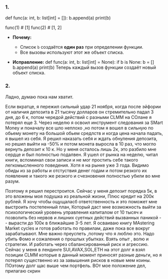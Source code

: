 ### 1. 
def func(a: int, b: list[int] = []):
    b.append(a)
    print(b)

func(1)  # [1]
func(2)  # [1, 2]

- **Почему:**
    
    - Список `b` создаётся **один раз** при определении функции.
    - Все вызовы используют этот же объект списка.
- **Исправление:**
def func(a: int, b: list[int] = None):
    if b is None:
        b = []
    b.append(a)
    print(b)
Теперь каждый вызов функции создаёт новый объект списка.
### 2. 


Ладно, думаю пока нам хватит.

Если вкратце, я пережил сильный удар 21 ноября, когда после эйфории от наличия депозита в 21 тысячу долларов он стремительно падал 3 дня, до 6 к, потом чередой действий с разными CLMM на СОлане я потерял еще 3. Через неделю я освоил инструмент следования за SMart Money и поначалу все шло неплохо ,но потом я вошел в сильную по обьему монету на большой обьем средлств и когда цена начала падать, я вышел из себя. Я решил наказать себя и ждать обнуления депозита, но решил выйти на -50% и потом монета выросла в 10 раз, что могло вернуть депозит к 10 к. Но у меня осталось лишь 2к, это разбило мне сердце и был полностью подалвен. Я ушел от рынка на неделю, читал книги, вспоминал свои записи и не мог простить себе такого легкомысленного поведения. Хотя я на рынке уже 3 года. Видимо обиды из за работы и отстуствия денег годам и потом резкого их появление и такого же резкого и счезновения полностью убили во мне разум.

Поэтому я решил перестроится. Сейчас у меня депозит порядка 5к, в это вложены моя подушка из реальной жизни, Плюс кредит на 200к рублей. Я хочу чтобы ощущаласб ответственность и это поможет мне выстроить постепенный план, Который даст мне возможность выйти за психологический уровень управления капиталом от 10 тысяч и позволить без нервов и лишних суетных действий вызванных паникой -- вырасти до 100к в ближайшие 3-5 лет. Я осваиваю книгу MAstering Market cycles и готов работать по правилам, даже пока все вокруг зарабатывают. Мне важно преуспеть ,потому что я люблю это. Надо убить Фомо и сожаления о прошлых убытках. Взять опыт , волю и стратегии. И работать через сбалансированный риск и агрессию. Сейчас у меня в лендинге SUI,AVAX,SOL,ETH на этот долг я взял позиции CLMM которые в данный момент приносят разные деньги, но я потерял существенно из за завышения рисков в новые мем коины. ПОэтому долг щас выше чем портфель. ВОт мое положение дел, прилагаю скрин
